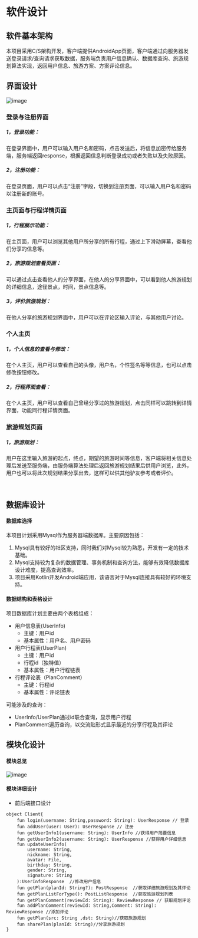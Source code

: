 # 软件设计

## 软件基本架构

本项目采用C/S架构开发，客户端提供AndroidApp页面，客户端通过向服务器发送登录请求/查询请求获取数据，服务端负责用户信息确认、数据库查询、旅游规划算法实现，返回用户信息、旅游方案、方案评论信息。

## 界面设计

![image](uploads/1177f6fe431ae5ca8bae51e16d0765c5/image.png)
### 登录与注册界面

##### 1，登录功能：

​		在登录界面中，用户可以输入用户名和密码，点击发送后，将信息加密传给服务端，服务端返回response，根据返回信息判断登录成功或者失败以及失败原因。

##### 2，注册功能：

​		在登录页面，用户可以点击“注册”字段，切换到注册页面，可以输入用户名和密码以注册新的账号。

### 主页面与行程详情页面

##### 1，行程展示功能：

​		在主页面，用户可以浏览其他用户所分享的所有行程，通过上下滑动屏幕，查看他们分享的信息等。

##### 2，旅游规划查看页面：

​		可以通过点击查看他人的分享界面，在他人的分享界面中，可以看到他人旅游规划的详细信息，途径景点，时间，景点信息等。

##### 3，评价旅游规划：

​		在他人分享的旅游规划界面中，用户可以在评论区输入评论，与其他用户讨论。

### 个人主页

##### 1，个人信息的查看与修改：

​		在个人主页，用户可以查看自己的头像，用户名，个性签名等等信息，也可以点击修改按钮修改。

##### 2，行程界面查看：

​		在个人主页，用户可以查看自己曾经分享过的旅游规划，点击同样可以跳转到详情界面，功能同行程详情页面。


### 旅游规划页面

##### 1，旅游规划：

​		用户在这里输入旅游的起点，终点，期望的旅游时间等信息，客户端将相关信息处理后发送至服务端，由服务端算法处理后返回旅游规划结果后供用户浏览，此外，用户也可以将此次规划结果分享出去，这样可以供其他驴友参考或者评价。

​		

## 数据库设计

#### 数据库选择

本项目计划采用Mysql作为服务器端数据库。主要原因包括：
1. Mysql具有较好的社区支持，同时我们对Mysql较为熟悉，开发有一定的技术基础。
2. Mysql支持较为复杂的数据管理、事务机制和查询方法，能够有效降低数据库设计难度，提高查询效率。
3. 项目采用Kotlin开发Android端应用，该语言对于Mysql连接具有较好的环境支持。

#### 数据结构和表格设计

项目数据库计划主要由两个表格组成：
- 用户信息表(UserInfo)
  - 主键：用户id
  - 基本属性：用户名、用户密码
- 用户行程表(UserPlan)
  - 主键：用户id
  - 行程id（独特值）
  - 基本属性：用户行程链表
- 行程评论表（PlanComment）
  - 主键：行程id
  - 基本属性：评论链表

可能涉及的查询：
- UserInfo/UserPlan通过id联合查询，显示用户行程
- PlanComment遍历查询，以交流贴形式显示最近的分享行程及其评论

## 模块化设计

#### 模块总览
![image](uploads/c90c81fd551804744a806fcfa2f1618f/image.png)

#### 模块详细设计

- 前后端接口设计
```
object Client{
    fun login(username: String,password: String): UserResponse // 登录
    fun addUser(user: User): UserResponse // 注册
    fun getUserInfo1(username: String): UserInfo //获得用户简要信息
    fun getUserInfo2(username: String): UserResponse //获得用户详细信息
    fun updateUserInfo(
        username: String,
        nickname: String,
        avatar: File,
        birthday: String,
        gender: String,
        signature: String
    ):UserInfoResponse  //修改用户信息
    fun getPlan(planId: String?): PostResponse  //获取详细旅游规划及其评论
    fun getPlanListForType(): PostListResponse  //获取旅游规划列表
    fun getPlanComment(reviewId: String): ReviewResponse // 获取规划评论
    fun addPlanComment(reviewId: String,Comment: String): ReviewResponse //添加评论
    fun getPlan(src: String ,dst: String)//获取旅游规划
    fun sharePlan(planId: String)//分享旅游规划
}

```